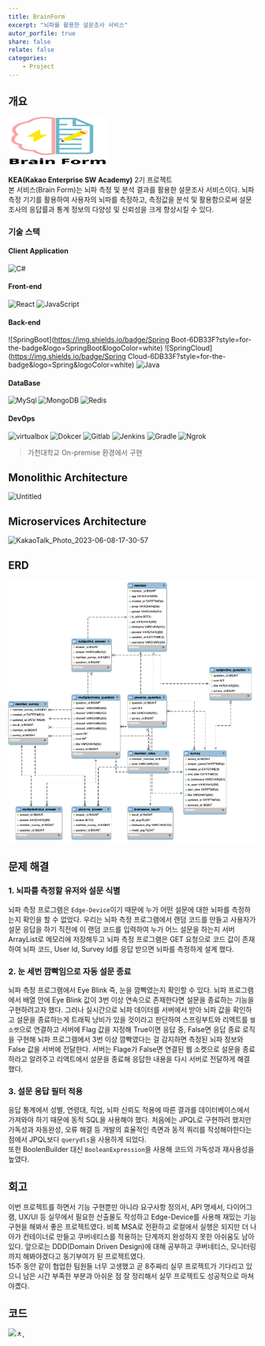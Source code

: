 ```yaml
---
title: BrainForm
excerpt: "뇌파를 활용한 설문조사 서비스"
autor_porfile: true
share: false
relate: false
categories:
    - Project
---
```


## 개요
<img src="../../assets/images/blogImg/BrainForm_logo.png" width="200" height="100"/>

**KEA(Kakao Enterprise SW Academy)** 2기 프로젝트  
본 서비스(Brain Form)는 뇌파 측정 및 분석 결과를 활용한 설문조사 서비스이다. 뇌파 측정 기기를 활용하여 사용자의 뇌파를 측정하고, 측정값을 분석 및 활용함으로써 설문 조사의 응답률과 통계 정보의 다양성 및 신뢰성을 크게 향상시킬 수 있다.

### 기술 스택
#### Client Application
![C#](https://img.shields.io/badge/c%23-00599C?style=for-the-badge&logo=Csharp&logoColor=white)
#### Front-end
![React](https://img.shields.io/badge/React-61DAFB?style=for-the-badge&logo=React&logoColor=white)
![JavaScript](https://img.shields.io/badge/JavaScript-F7DF1E?style=for-the-badge&logo=JavaScript&logoColor=white)
#### Back-end
![SpringBoot](https://img.shields.io/badge/Spring Boot-6DB33F?style=for-the-badge&logo=SpringBoot&logoColor=white)
![SpringCloud](https://img.shields.io/badge/Spring Cloud-6DB33F?style=for-the-badge&logo=Spring&logoColor=white)
![Java](https://img.shields.io/badge/java-007396?style=for-the-badge&logo=java&logoColor=white)
#### DataBase
![MySql](https://img.shields.io/badge/Mysql-E6B91E?style=for-the-badge&logo=MySql&logoColor=white)
![MongoDB](https://img.shields.io/badge/mongodb-47A248?style=for-the-badge&logo=mongodb&logoColor=white)
![Redis](https://img.shields.io/badge/redis-DC382D?style=for-the-badge&logo=redis&logoColor=white)
#### DevOps
![virtualbox](https://img.shields.io/badge/Gachon-2496ED?style=for-the-badge&logo=virtualbox&logoColor=white)
![Dokcer](https://img.shields.io/badge/docker-2496ED?style=for-the-badge&logo=docker&logoColor=white)
![Gitlab](https://img.shields.io/badge/gitlab-FC6D26?style=for-the-badge&logo=gitlab&logoColor=white)
![Jenkins](https://img.shields.io/badge/jenkins-D24939?style=for-the-badge&logo=jenkins&logoColor=white)
![Gradle](https://img.shields.io/badge/gradle-02303A?style=for-the-badge&logo=gradle&logoColor=white)
![Ngrok](https://img.shields.io/badge/Ngrok-1F1E37?style=for-the-badge&logo=Ngrok&logoColor=white)

> 가천대학교 On-premise 환경에서 구현

## Monolithic Architecture
![Untitled](https://github.com/rkdejr2321/BLoom_server/assets/77061558/ba04261f-ae83-41cb-95aa-e9a29920dd33)

## Microservices Architecture
![KakaoTalk_Photo_2023-06-08-17-30-57](https://github.com/rkdejr2321/BLoom_server/assets/77061558/4bcb7353-1c80-40e1-ab91-b646473d0024)

## ERD
<img src="../../assets/images/blogImg/BrainForm_ERD.png"/>

## 문제 해결
### 1. 뇌파를 측정할 유저와 설문 식별
뇌파 측정 프로그램은 `Edge-Device`이기 때문에 누가 어떤 설문에 대한 뇌파를 측정하는지 확인을 할 수 없었다. 우리는 뇌파 측정 프로그램에서 랜덤 코드를 만들고 사용자가 설문 응답을 하기 직전에 이 랜덤 코드를 입력하여 누가 어느 설문을 하는지 서버 ArrayList로 메모리에 저장해두고 뇌파 측정 프로그램은 GET 요청으로 코드 값이 존재하여 뇌파 코드, User Id, Survey Id를 응답 받으면 뇌파를 측정하게 설계 했다.

### 2. 눈 세번 깜빡임으로 자동 설문 종료
뇌파 측정 프로그램에서 Eye Blink 즉, 눈을 깜빡였는지 확인할 수 있다. 뇌파 프로그램에서 배열 안에 Eye Blink 값이 3번 이상 연속으로 존재한다면 설문을 종료하는 기능을 구현하려고자 했다. 그러나 실시간으로 뇌파 데이터를 서버에서 받아 뇌파 값을 확인하고 설문을 종료하는게 트래픽 낭비가 있을 것이라고 판단하여 스프링부트와 리액트를 `웹 소켓`으로 연결하고 서버에 Flag 값을 지정해 True이면 응답 중, False면 응답 종료 로직을 구현해 뇌파 프로그램에서 3번 이상 깜빡였다는 걸 감지하면 측정된 뇌파 정보와 False 값을 서버에 전달한다. 서버는 Flage가 False면 연결된 웹 소켓으로 설문을 종료하라고 알려주고 리액트에서 설문을 종료해 응답한 내용을 다시 서버로 전달하게 해결 했다.

### 3. 설문 응답 필터 적용
응답 통계에서 성별, 연령대, 직업, 뇌파 신뢰도 적용에 따른 결과를 데이터베이스에서 가져와야 하기 때문에 동적 SQL을 사용해야 했다. 처음에는 JPQL로 구현하려 했지만 가독성과 자동완성, 오류 해결 등 개발의 효율적인 측면과 동적 쿼리를 작성해야한다는 점에서 JPQL보다 `querydls`을 사용하게 되었다.  
또한 BoolenBuilder 대신 `BooleanExpression`을 사용해 코드의 가독성과 재사용성을 높였다.
## 회고
이번 프로젝트를 하면서 기능 구현뿐만 아니라 요구사항 정의서, API 명세서, 다이어그램, UX/UI 등 실무에서 필요한 산출물도 작성하고 Edge-Device를 사용해 재밌는 기능 구현을 해봐서 좋은 프로젝트였다. 비록 MSA로 전환하고 로컬에서 실행은 되지만 더 나아가 컨테이너로 만들고 쿠버네티스를 적용하는 단계까지 완성하지 못한 아쉬움도 남아있다. 앞으로는 DDD(Domain Driven Design)에 대해 공부하고 쿠버네티스, 모니터링까지 해봐야겠다고 동기부여가 된 프로젝트였다.  
15주 동안 같이 협업한 팀원들 너무 고생했고 곧 8주짜리 실무 프로젝트가 기다리고 있으니 남은 시간 부족한 부분과 아쉬운 점 잘 정리해서 실무 프로젝트도 성공적으로 마쳐야곘다. 

## 코드
<a href="https://github.com/KEA-BrainForm"><img src="https://img.shields.io/badge/github-181717?style=flat-square&logo=github&logoColor=white"/></a>ㅊ,